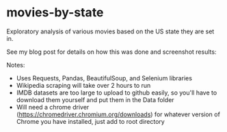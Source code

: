 # movies-by-state
Exploratory analysis of various movies based on the US state they are set in.

See my blog post for details on how this was done and screenshot results:

Notes:
- Uses Requests, Pandas, BeautifulSoup, and Selenium libraries
- Wikipedia scraping will take over 2 hours to run
- IMDB datasets are too large to upload to github easily, so you'll have to download them yourself and put them in the Data folder
- Will need a chrome driver (https://chromedriver.chromium.org/downloads) for whatever version of Chrome you have installed, just add to root directory
